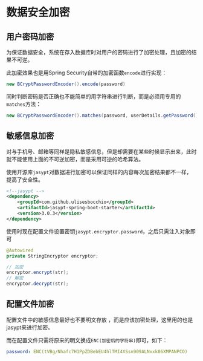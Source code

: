 # 数据安全加密

## 用户密码加密

为保证数据安全，系统在存入数据库时对用户的密码进行了加密处理，且加密的结果不可逆。

此加密效果也是用Spring Security自带的加密函数`encode`进行实现：

```java
new BCryptPasswordEncoder().encode(password)
```

同时判断密码是否正确也不能简单的用字符串进行判断，而是必须用专用的`matches`方法：

```java
new BCryptPasswordEncoder().matches(password, userDetails.getPassword())
```



## 敏感信息加密

对与手机号、邮箱等同样是隐私敏感信息，但是却需要在某些时候显示出来，此时就不能使用上面的不可逆加密，而是采用可逆的哈希算法。

使用开源库`jasypt`对数据进行加密可以保证同样的内容每次加密结果都不一样，提高了安全性。

```xml
<!--jasypt -->
<dependency>
    <groupId>com.github.ulisesbocchio</groupId>
    <artifactId>jasypt-spring-boot-starter</artifactId>
    <version>3.0.3</version>
</dependency>
```

使用时现在配置文件设置密钥`jasypt.encryptor.password`，之后只需注入对象即可

```java
@Autowired
private StringEncryptor encryptor;

// 加密
encryptor.encrypt(str);
// 解密
encryptor.decrypt(str);
```



## 配置文件加密

配置文件中的敏感信息最好也不要明文存放 ，而是应该加密处理，这里用的也是jasypt来进行加密。

而在配置文件只需将原来的明文换成`ENC(加密后的字符串)`即可，如下：

```yaml
password: ENC(tVBg/Nhafc7H1PpZDBebEU4hlTMI4XSsn909ALNxxk86XMPANPCO)
```



